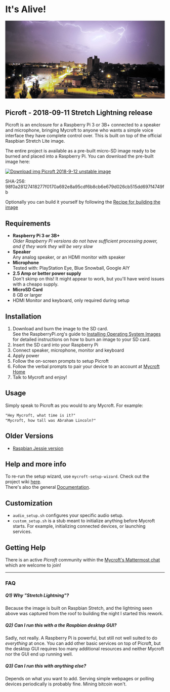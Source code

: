 # It's Alive!
![Lightning over Plexpod](https://raw.githubusercontent.com/MycroftAI/enclosure-picroft/stretch/lightning-2018-08-01.jpg )

## Picroft - 2018-09-11 Stretch Lightning release

Picroft is an enclosure for a Raspberry Pi 3 or 3B+ connected to a speaker and
microphone, bringing Mycroft to anyone who wants a simple voice interface they
have complete control over.  This is built on top of the official Raspbian Stretch
Lite image.

The entire project is available as a pre-built micro-SD image ready to be burned
and placed into a Raspberry Pi. You can download the pre-built image here:

 [![Download img](https://github.com/MycroftAI/enclosure-picroft/raw/master/microsd-icon.png "Download img") Picroft 2018-9-12 unstable image](https://mycroft.ai/to/picroft-unstable)

SHA-256: 98f0a28127418277f0170a692e8a95cdf6b8cb6e679d026cb515dd697f4749fb

Optionally you can build it  yourself by following the [Recipe for building the image](image_recipe.md)

## Requirements

* **Raspberry Pi 3 or 3B+**
  <br>_Older Raspberry Pi versions do not have sufficient processing power, and if they work they will be very slow_
* **Speaker**
  <br>Any analog speaker, or an HDMI monitor with speaker
* **Microphone**
  <br>Tested with: PlayStation Eye, Blue Snowball, Google AIY
* **2.5 Amp or better power supply**
  <br>Don't skimp on this!  It might appear to work, but you'll have weird issues with a cheapo supply.
* **MicroSD Card**
  <br>8 GB or larger
* HDMI Monitor and keyboard, only required during setup


## Installation

1) Download and burn the image to the SD card.<br/>See the RaspberryPi.org's guide to [Installing Operating System Images](https://www.raspberrypi.org/documentation/installation/installing-images/) for detailed instructions on how to burn an image to your SD card.
2) Insert the SD card into your Raspberry Pi
3) Connect speaker, microphone, monitor and keyboard
4) Apply power
5) Follow the on-screen prompts to setup Picroft
6) Follow the verbal prompts to pair your device to an account at [Mycroft Home](http://home.mycroft.ai/#/device/add)
7) Talk to Mycroft and enjoy!

## Usage

Simply speak to Picroft as you would to any Mycroft.  For example:

    "Hey Mycroft, what time is it?"
    "Mycroft, how tall was Abraham Lincoln?"


## Older Versions
* [Raspbian Jessie version](https://github.com/MycroftAI/enclosure-picroft/tree/master)

## Help and more info
To re-run the setup wizard, use `mycroft-setup-wizard`.
Check out the project wiki [here](https://github.com/MycroftAI/enclosure-picroft/wiki).  
There's also the general [Documentation](https://docs.mycroft.ai/).

## Customization
* `audio_setup.sh` configures your specific audio setup.
* `custom_setup.sh` is a stub meant to initialize anything before Mycroft starts.  For example, initializing connected devices, or launching services.

## Getting Help

There is an active *Picroft* community within the [Mycroft's Mattermost chat](https://chat.mycroft.ai/community/channels/picroft) which are welcome to join!

---

### FAQ
##### Q1) Why "Stretch Lightning"?
Because the image is built on Raspbian Stretch, and the lightning seen above was captured from the roof
to building the night I started this rework.

##### Q2) Can I run this with a the Raspbian desktop GUI?
Sadly, not really.  A Raspberry Pi is powerful, but still not well suited to do _everything_ at
once.  You can add other basic services on top of Picroft, but the desktop GUI requires too many
additional resources and neither Mycroft nor the GUI end up running well.
   
##### Q3) Can I run this with anything else?
Depends on what you want to add.  Serving simple webpages or polling devices periodically is probably
fine.  Mining bitcoin won't.


